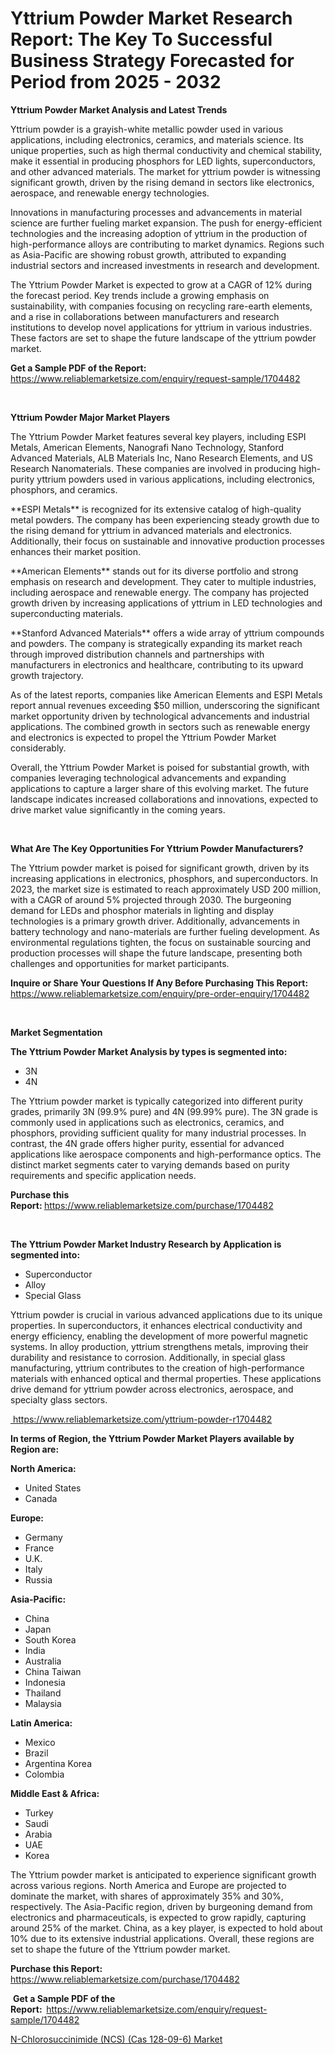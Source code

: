 <p><h1>Yttrium Powder Market Research Report: The Key To Successful Business Strategy Forecasted for Period from 2025 - 2032</h1></p><p><strong>Yttrium Powder Market Analysis and Latest Trends</strong></p>
<p><p>Yttrium powder is a grayish-white metallic powder used in various applications, including electronics, ceramics, and materials science. Its unique properties, such as high thermal conductivity and chemical stability, make it essential in producing phosphors for LED lights, superconductors, and other advanced materials. The market for yttrium powder is witnessing significant growth, driven by the rising demand in sectors like electronics, aerospace, and renewable energy technologies. </p><p>Innovations in manufacturing processes and advancements in material science are further fueling market expansion. The push for energy-efficient technologies and the increasing adoption of yttrium in the production of high-performance alloys are contributing to market dynamics. Regions such as Asia-Pacific are showing robust growth, attributed to expanding industrial sectors and increased investments in research and development.</p><p>The Yttrium Powder Market is expected to grow at a CAGR of 12% during the forecast period. Key trends include a growing emphasis on sustainability, with companies focusing on recycling rare-earth elements, and a rise in collaborations between manufacturers and research institutions to develop novel applications for yttrium in various industries. These factors are set to shape the future landscape of the yttrium powder market.</p></p>
<p><strong>Get a Sample PDF of the Report:&nbsp;</strong> <a href="https://www.reliablemarketsize.com/enquiry/request-sample/1704482?utm_campaign=2799&utm_medium=2&utm_source=Github&utm_content=ia&utm_term=27032025&utm_id=yttrium-powder">https://www.reliablemarketsize.com/enquiry/request-sample/1704482</a></p>
<p>&nbsp;</p>
<p><strong>Yttrium Powder Major Market Players</strong></p>
<p><p>The Yttrium Powder Market features several key players, including ESPI Metals, American Elements, Nanografi Nano Technology, Stanford Advanced Materials, ALB Materials Inc, Nano Research Elements, and US Research Nanomaterials. These companies are involved in producing high-purity yttrium powders used in various applications, including electronics, phosphors, and ceramics.</p><p>**ESPI Metals** is recognized for its extensive catalog of high-quality metal powders. The company has been experiencing steady growth due to the rising demand for yttrium in advanced materials and electronics. Additionally, their focus on sustainable and innovative production processes enhances their market position.</p><p>**American Elements** stands out for its diverse portfolio and strong emphasis on research and development. They cater to multiple industries, including aerospace and renewable energy. The company has projected growth driven by increasing applications of yttrium in LED technologies and superconducting materials.</p><p>**Stanford Advanced Materials** offers a wide array of yttrium compounds and powders. The company is strategically expanding its market reach through improved distribution channels and partnerships with manufacturers in electronics and healthcare, contributing to its upward growth trajectory.</p><p>As of the latest reports, companies like American Elements and ESPI Metals report annual revenues exceeding $50 million, underscoring the significant market opportunity driven by technological advancements and industrial applications. The combined growth in sectors such as renewable energy and electronics is expected to propel the Yttrium Powder Market considerably.</p><p>Overall, the Yttrium Powder Market is poised for substantial growth, with companies leveraging technological advancements and expanding applications to capture a larger share of this evolving market. The future landscape indicates increased collaborations and innovations, expected to drive market value significantly in the coming years.</p></p>
<p>&nbsp;</p>
<p><strong>What Are The Key Opportunities For Yttrium Powder Manufacturers?</strong></p>
<p><p>The Yttrium powder market is poised for significant growth, driven by its increasing applications in electronics, phosphors, and superconductors. In 2023, the market size is estimated to reach approximately USD 200 million, with a CAGR of around 5% projected through 2030. The burgeoning demand for LEDs and phosphor materials in lighting and display technologies is a primary growth driver. Additionally, advancements in battery technology and nano-materials are further fueling development. As environmental regulations tighten, the focus on sustainable sourcing and production processes will shape the future landscape, presenting both challenges and opportunities for market participants.</p></p>
<p><strong>Inquire or Share Your Questions If Any Before Purchasing This Report:</strong> <a href="https://www.reliablemarketsize.com/enquiry/pre-order-enquiry/1704482?utm_campaign=2799&utm_medium=2&utm_source=Github&utm_content=ia&utm_term=27032025&utm_id=yttrium-powder">https://www.reliablemarketsize.com/enquiry/pre-order-enquiry/1704482</a></p>
<p>&nbsp;</p>
<p><strong>Market Segmentation</strong></p>
<p><strong>The Yttrium Powder Market Analysis by types is segmented into:</strong></p>
<p><ul><li>3N</li><li>4N</li></ul></p>
<p><p>The Yttrium powder market is typically categorized into different purity grades, primarily 3N (99.9% pure) and 4N (99.99% pure). The 3N grade is commonly used in applications such as electronics, ceramics, and phosphors, providing sufficient quality for many industrial processes. In contrast, the 4N grade offers higher purity, essential for advanced applications like aerospace components and high-performance optics. The distinct market segments cater to varying demands based on purity requirements and specific application needs.</p></p>
<p><strong>Purchase this Report:&nbsp;</strong><a href="https://www.reliablemarketsize.com/purchase/1704482?utm_campaign=2799&utm_medium=2&utm_source=Github&utm_content=ia&utm_term=27032025&utm_id=yttrium-powder">https://www.reliablemarketsize.com/purchase/1704482</a></p>
<p>&nbsp;</p>
<p><strong>The Yttrium Powder Market Industry Research by Application is segmented into:</strong></p>
<p><ul><li>Superconductor</li><li>Alloy</li><li>Special Glass</li></ul></p>
<p><p>Yttrium powder is crucial in various advanced applications due to its unique properties. In superconductors, it enhances electrical conductivity and energy efficiency, enabling the development of more powerful magnetic systems. In alloy production, yttrium strengthens metals, improving their durability and resistance to corrosion. Additionally, in special glass manufacturing, yttrium contributes to the creation of high-performance materials with enhanced optical and thermal properties. These applications drive demand for yttrium powder across electronics, aerospace, and specialty glass sectors.</p></p>
<p><a href="https://www.reliablemarketsize.com/yttrium-powder-r1704482?utm_campaign=2799&utm_medium=2&utm_source=Github&utm_content=ia&utm_term=27032025&utm_id=yttrium-powder">&nbsp;https://www.reliablemarketsize.com/yttrium-powder-r1704482</a></p>
<p><strong>In terms of Region, the Yttrium Powder Market Players available by Region are:</strong></p>
<p>
    <p> <strong> North America: </strong>
        <ul>
            <li>United States</li>
            <li>Canada</li>
        </ul>
        </p> 
    <p> <strong> Europe: </strong>
        <ul>
            <li>Germany</li>
            <li>France</li>
            <li>U.K.</li>
            <li>Italy</li>
            <li>Russia</li>
        </ul>
        </p> 
    <p> <strong> Asia-Pacific: </strong>
        <ul>
            <li>China</li>
            <li>Japan</li>
            <li>South Korea</li>
            <li>India</li>
            <li>Australia</li>
            <li>China Taiwan</li>
            <li>Indonesia</li>
            <li>Thailand</li>
            <li>Malaysia</li>
        </ul>
        </p> 
    <p> <strong> Latin America: </strong>
        <ul>
            <li>Mexico</li>
            <li>Brazil</li>
            <li>Argentina Korea</li>
            <li>Colombia</li>
        </ul>
        </p> 
    <p> <strong> Middle East & Africa: </strong>
        <ul>
            <li>Turkey</li>
            <li>Saudi</li>
            <li>Arabia</li>
            <li>UAE</li>
            <li>Korea</li>
        </ul>
    </p>
    </p>
<p><p>The Yttrium powder market is anticipated to experience significant growth across various regions. North America and Europe are projected to dominate the market, with shares of approximately 35% and 30%, respectively. The Asia-Pacific region, driven by burgeoning demand from electronics and pharmaceuticals, is expected to grow rapidly, capturing around 25% of the market. China, as a key player, is expected to hold about 10% due to its extensive industrial applications. Overall, these regions are set to shape the future of the Yttrium powder market.</p></p>
<p><strong>Purchase this Report: </strong><a href="https://www.reliablemarketsize.com/purchase/1704482?utm_campaign=2799&utm_medium=2&utm_source=Github&utm_content=ia&utm_term=27032025&utm_id=yttrium-powder">https://www.reliablemarketsize.com/purchase/1704482</a></p>
<p>&nbsp;<strong>Get a Sample PDF of the Report:&nbsp;&nbsp;</strong><a href="https://www.reliablemarketsize.com/enquiry/request-sample/1704482?utm_campaign=2799&utm_medium=2&utm_source=Github&utm_content=ia&utm_term=27032025&utm_id=yttrium-powder">https://www.reliablemarketsize.com/enquiry/request-sample/1704482</a></p>
<p><strong></strong></p>
<p><p><a href="https://github.com/AKSHATREPORTPRIME/Market-Research-Report-List-7/blob/main/n-chlorosuccinimide-ncs-cas-128-09-6-market.md?utm_campaign=2799&utm_medium=2&utm_source=Github&utm_content=ia&utm_term=27032025&utm_id=yttrium-powder">N-Chlorosuccinimide (NCS) (Cas 128-09-6) Market</a></p></p>